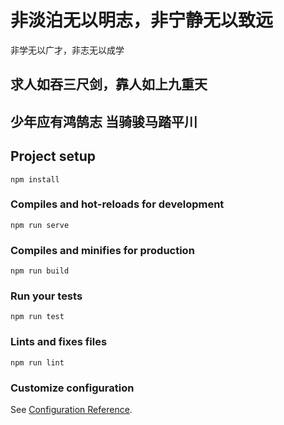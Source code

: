 # 非淡泊无以明志，非宁静无以致远
非学无以广才，非志无以成学

## 求人如吞三尺剑，靠人如上九重天
 
## 少年应有鸿鹄志 当骑骏马踏平川
## Project setup
```
npm install
```
### Compiles and hot-reloads for development
```
npm run serve
```
### Compiles and minifies for production
```
npm run build
```
### Run your tests
```
npm run test
```
### Lints and fixes files
```
npm run lint
```
### Customize configuration
See [Configuration Reference](https://cli.vuejs.org/config/).
